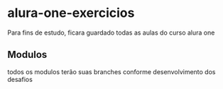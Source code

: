 # alura-one-exercicios
Para fins de estudo, ficara guardado todas as aulas do curso alura one

## Modulos
todos os modulos terão suas branches conforme desenvolvimento dos desafios
